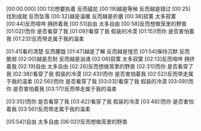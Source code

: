 [00:00.000]
[00:13]想要执着 反而磋跎
[00:19]越是等候 反而越是错过
[00:25]找到成就 反而坠落
[00:32]越是温暖 反而越是折磨
[00:38]寂寞 太多寂寞
[00:44]反而喧哗 拥挤着我
[00:51]自由 太多自由
[00:58]反而想做笼里的野兽
[01:02]!而你 是否看穿了我
[01:09]!看穿了我 假装的冷漠
[01:15]!而你 是否害怕着我
[01:23]!反而带走属于我的温柔

[01:41]看的清楚 反而朦胧
[01:47]越是了解 反而越是惶恐
[01:54]保持沉默 反而脆弱
[02:00]越是忍耐 反而越是汹涌
[02:06]寂寞 太多寂寞
[02:13]反而喧哗 拥挤着我
[02:19]自由 太多自由
[02:26]反而想做笼里的野兽
[02:31]!而你 是否看穿了我
[02:38]!看穿了我 假装的冷漠
[02:43]!而你 是否害怕着我
[02:52]!反而带走属于我的温柔
[02:56]!而你 是否看穿了我
[03:03]!看穿了我 假装的冷漠
[03:09]!而你 是否害怕着我
[03:17]!反而带走属于我的温柔

[03:35]!而你 是否看穿了我
[03:42]!看穿了我 假装的冷漠
[03:48]!而你 是否害怕着我
[03:56]!反而带走属于我的温柔

[05:54]!自由 太多自由
[06:02]!反而想做笼里的野兽